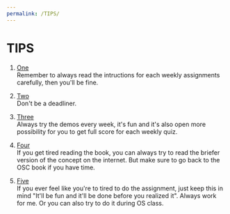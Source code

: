 ```yaml
---
permalink: /TIPS/
---
```


# TIPS

1. [One](https://en.wikipedia.org/wiki/1)<br>
Remember to always read the intructions for each weekly assignments carefully, then you'll be fine.

2. [Two](https://en.wikipedia.org/wiki/2)<br>
Don't be a deadliner.

3. [Three](https://en.wikipedia.org/wiki/3)<br>
Always try the demos every week, it's fun and it's also open more possibility for you to get full score for each weekly quiz.

4. [Four](https://en.wikipedia.org/wiki/4)<br>
If you get tired reading the book, you can always try to read the briefer version of the concept on the internet. But make sure to go back to the OSC book if you have time.

5. [Five](https://en.wikipedia.org/wiki/5)<br>
If you ever feel like you're to tired to do the assignment, just keep this in mind "It'll be fun and it'll be done before you realized it". Always work for me.
Or you can also try to do it during OS class.
